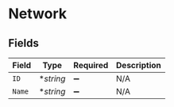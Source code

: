 # Network


## Fields

| Field              | Type               | Required           | Description        |
| ------------------ | ------------------ | ------------------ | ------------------ |
| `ID`               | **string*          | :heavy_minus_sign: | N/A                |
| `Name`             | **string*          | :heavy_minus_sign: | N/A                |